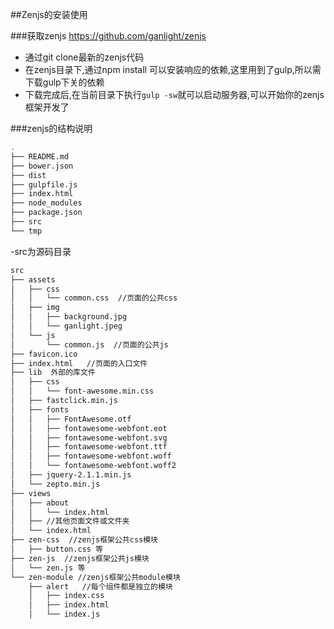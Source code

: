 ##Zenjs的安装使用

###获取zenjs
https://github.com/ganlight/zenjs

- 通过git clone最新的zenjs代码
- 在zenjs目录下,通过npm install 可以安装响应的依赖,这里用到了gulp,所以需下载gulp下关的依赖
- 下载完成后,在当前目录下执行`gulp -sw`就可以启动服务器,可以开始你的zenjs框架开发了


###zenjs的结构说明
```sh
.
├── README.md
├── bower.json
├── dist
├── gulpfile.js
├── index.html
├── node_modules
├── package.json
├── src
└── tmp
```

-src为源码目录

```sh
src
├── assets
│   ├── css
│   │   └── common.css  //页面的公共css
│   ├── img
│   │   ├── background.jpg
│   │   └── ganlight.jpeg
│   └── js
│       └── common.js  //页面的公共js
├── favicon.ico
├── index.html   //页面的入口文件
├── lib  外部的库文件
│   ├── css
│   │   └── font-awesome.min.css
│   ├── fastclick.min.js
│   ├── fonts
│   │   ├── FontAwesome.otf
│   │   ├── fontawesome-webfont.eot
│   │   ├── fontawesome-webfont.svg
│   │   ├── fontawesome-webfont.ttf
│   │   ├── fontawesome-webfont.woff
│   │   └── fontawesome-webfont.woff2
│   ├── jquery-2.1.1.min.js
│   └── zepto.min.js
├── views
│   ├── about
│   │   └── index.html
│   ├── //其他页面文件或文件夹
│   └── index.html
├── zen-css  //zenjs框架公共css模块
│   ├── button.css 等
├── zen-js  //zenjs框架公共js模块
│   └── zen.js 等
└── zen-module //zenjs框架公共module模块
    ├── alert   //每个组件都是独立的模块
    │   ├── index.css
    │   ├── index.html
    │   └── index.js

```
